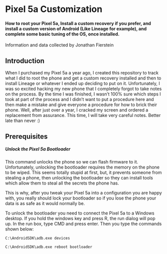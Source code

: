 # Pixel 5a Customization

#### How to root your Pixel 5a, Install a custom recovery if you prefer, and install a custom version of Android (Like Lineage for example), and complete some basic tuning of the OS, once installed.

Information and data collected by Jonathan Fierstein



## Introduction

When I purchased my Pixel 5a a year ago, I created this repository to track what I did to root the phone and get a custom recovery installed and then to install Lineage or whatever I ended up deciding to put on it.   Unfortunately, I was so excited hacking my new phone that I completely forgot to take notes on the process.  By the time I was finished, I wasn’t 100% sure which steps I took at part of the process and I didn’t want to put a procedure here and then make a mistake and give everyone a procedure for how to brick their phone.   Well, after just over a year, I cracked my screen and ordered a replacement from assurance.   This time, I will take very careful notes.    Better late than never :)



## Prerequisites

##### Unlock the Pixel 5a Bootloader

This command unlocks the phone so we can flash firmware to it.   Unfortunately, unlocking the bootloader requires the memory on the phone to be wiped.   This seems totally stupid at first, but, it prevents someone from stealing a phone, then unlocking the bootloader so they can install tools which allow them to steal all the secrets the phone has.   



This is why, after you tweak your Pixel 5a into a configuration you are happy with, you really should lock your bootloader so if you lose the phone your data is as safe as it would normally be.



To unlock the bootloader you need to connect the Pixel 5a to a Windows desktop.   If you hold the windows key and press R, the run dialog will pop up.  In the run box, type CMD and press enter.   Then you type the commands shown below:



```
C:\AndroidSDK\adb.exe devices

C:\AndroidSDK\adb.exe reboot bootloader
```

